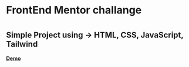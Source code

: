 <h1>FrontEnd Mentor challange<h1>
<h2>Simple Project using -> HTML, CSS, JavaScript, Tailwind</h2>
<b><a href="#">Demo</a></b>
